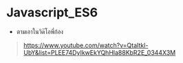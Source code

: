 # Javascript_ES6
 * ตามเอาในวิด๊โอพี่ก้อง
  > https://www.youtube.com/watch?v=QtaItkl-UbY&list=PLEE74DyIkwEkYQhHla88KbR2E_0344X3M
